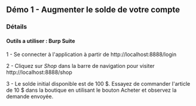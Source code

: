 
## Démo 1 - Augmenter le solde de votre compte

### Détails

#### Outils a utiliser : **Burp Suite**

1 - Se connecter à l'application à partir de http://localhost:8888/login

2 - Cliquez sur *Shop* dans la barre de navigation pour visiter http://localhost:8888/shop

3 - Le solde initial disponible est de 100 $. Essayez de commander l'article de 10 $ dans la boutique en utilisant le bouton Acheter et observez la demande envoyée.
